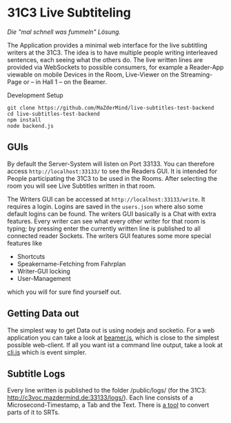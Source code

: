 31C3 Live Subtiteling
=====================
*Die "mal schnell was fummeln" Lösung.*

The Application provides a minimal web interface for the live subtitling writers at the 31C3. The idea is to have multiple people writing interleaved sentences, each seeing what the others do. The live written lines are provided via WebSockets to possible consumers, for example a Reader-App viewable on mobile Devices in the Room, Live-Viewer on the Streaming-Page or – in H­all 1 – on the Beamer.

Development Setup
````
git clone https://github.com/MaZderMind/live-subtitles-test-backend
cd live-subtitles-test-backend
npm install
node backend.js
````

GUIs
----
By default the Server-System will listen on Port 33133. You can therefore access `http://localhost:33133/` to see the Readers GUI. It is intended for People participating the 31C3 to be used in the Rooms. After selecting the room you will see Live Subtitles written in that room.

The Writers GUI can be accessed at `http://localhost:33133/write`. It requires a login. Logins are saved in the `users.json` where also some default logins can be found. The writers GUI basically is a Chat with extra features. Every writer can see what every other writer for that room is typing; by pressing enter the currently written line is published to all connected reader Sockets. The writers GUI features some more special features like
 - Shortcuts
 - Speakername-Fetching from Fahrplan
 - Writer-GUI locking
 - User-Management

which you will for sure find yourself out.


Getting Data out
----------------
The simplest way to get Data out is using nodejs and socketio. For a web application you can take a look at [beamer.js](public/js/beamer.js), which is close to the simplest possible web-client. If all you want ist a command line output, take a look at [cli.js](cli.js) which is event simpler.

Subtitle Logs
-------------
Every line written is published to the folder /public/logs/ (for the 31C3: http://c3voc.mazdermind.de:33133/logs/). Each line consists of a Microsecond-Timestamp, a Tab and the Text. There is [a tool](https://github.com/luto/c3subtitles-srt-converter) to convert parts of it to SRTs.
